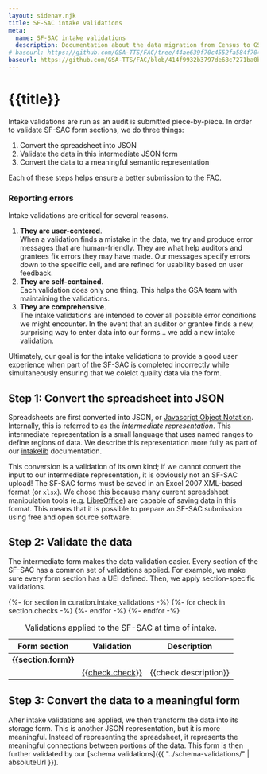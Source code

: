 ```yaml
---
layout: sidenav.njk
title: SF-SAC intake validations
meta:
  name: SF-SAC intake validations
  description: Documentation about the data migration from Census to GSA.
# baseurl: https://github.com/GSA-TTS/FAC/tree/44ae639f70c4552fa584f7042e0c116b0cd93d29/backend/audit/intakelib/checks
baseurl: https://github.com/GSA-TTS/FAC/blob/414f9932b3797de68c7271ba0b471c9b834062ce/backend/audit/intakelib/checks/
---
```


# {{title}}

Intake validations are run as an audit is submitted piece-by-piece. In order to validate SF-SAC form sections, we do three things:

1. Convert the spreadsheet into JSON
2. Validate the data in this intermediate JSON form
3. Convert the data to a meaningful semantic representation

Each of these steps helps ensure a better submission to the FAC.


### Reporting errors

Intake validations are critical for several reasons.

1. **They are user-centered**. <br>When a validation finds a mistake in the data, we try and produce error messages that are human-friendly. They are what help auditors and grantees fix errors they may have made. Our messages specify errors down to the specific cell, and are refined for usability based on user feedback.
2. **They are self-contained**.<br>Each validation does only one thing. This helps the GSA team with maintaining the validations.
3. **They are comprehensive**.<br>The intake validations are intended to cover all possible error conditions we might encounter. In the event that an auditor or grantee finds a new, surprising way to enter data into our forms... we add a new intake validation.

Ultimately, our goal is for the intake validations to provide a good user experience when part of the SF-SAC is completed incorrectly while simultaneously ensuring that we colelct quality data via the form.

## Step 1: Convert the spreadsheet into JSON

Spreadsheets are first converted into JSON, or [Javascript Object Notation]({{glossary.sites.json.url}}). Internally, this is referred to as the *intermediate representation*. This intermediate representation is a small language that uses named ranges to define regions of data. We describe this representation more fully as part of our [intakelib](https://github.com/GSA-TTS/FAC/blob/414f9932b3797de68c7271ba0b471c9b834062ce/backend/audit/intakelib/README.md) documentation.

This conversion is a validation of its own kind; if we cannot convert the input to our intermediate representation, it is obviously not an SF-SAC upload! The SF-SAC forms must be saved in an Excel 2007 XML-based format (or `xlsx`). We chose this because many current spreadsheet manipulation tools (e.g. [LibreOffice]({{glossary.sites.libreoffice.url}})) are capable of saving data in this format. This means that it is possible to prepare an SF-SAC submission using free and open source software.

## Step 2: Validate the data

The intermediate form makes the data validation easier. Every section of the SF-SAC has a common set of validations applied. For example, we make sure every form section has a UEI defined. Then, we apply section-specific validations.

<div class="usa-table-container" tabindex="0">
<table class="usa-table">
    <caption>
    Validations applied to the SF-SAC at time of intake.
    </caption>
    <thead>
    <tr>
        <th scope="col">Form section</th>
        <th scope="col">Validation</th>
        <th scope="col">Description</th>
    </tr>
    </thead>
    <tbody>
{%- for section in curation.intake_validations -%}
    <tr>
        <td><b>{{section.form}}</b></td>
        <td></td>
        <td></td>
    </tr>
    {%- for check in section.checks -%}
        <tr>
            <td>&nbsp;</td>
            <td scope="row"><a href='{{ check.url | replace("BASEURL", baseurl) }}'>{{check.check}}</a></td>
            <td>{{check.description}}</td>
        </tr>
    {%- endfor -%}
{%- endfor -%}
</tbody>
</table>
</div>


## Step 3: Convert the data to a meaningful form

After intake validations are applied, we then transform the data into its storage form. This is another JSON representation, but it is more meaningful. Instead of representing the spreadsheet, it represents the meaningful connections between portions of the data. This form is then further validated by our [schema validations]({{ "../schema-validations/" | absoluteUrl }}).